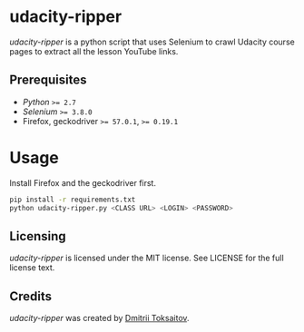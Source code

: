 udacity-ripper
==============

*udacity-ripper* is a python script that uses Selenium to crawl Udacity
course pages to extract all the lesson YouTube links.

## Prerequisites

* *Python* `>= 2.7`
* *Selenium* `>= 3.8.0`
* Firefox, geckodriver `>= 57.0.1`, `>= 0.19.1`

# Usage

Install Firefox and the geckodriver first.

```bash
pip install -r requirements.txt
python udacity-ripper.py <CLASS URL> <LOGIN> <PASSWORD>
```

## Licensing

*udacity-ripper* is licensed under the MIT license. See LICENSE for the full
license text.

## Credits

*udacity-ripper* was created by [Dmitrii Toksaitov](https://github.com/toksaitov).

